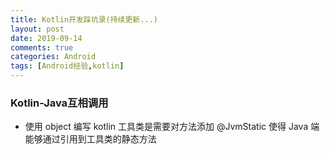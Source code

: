 ```yaml
---
title: Kotlin开发踩坑录(持续更新...)
layout: post
date: 2019-09-14
comments: true
categories: Android
tags: [Android经验,kotlin]
---
```

<!--more-->




### Kotlin-Java互相调用
* 使用 object 编写 kotlin 工具类是需要对方法添加 @JvmStatic 使得 Java 端能够通过引用到工具类的静态方法

